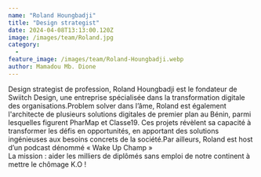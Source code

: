 ```yaml
---
name: "Roland Houngbadji"
title: "Design strategist"
date: 2024-04-08T13:13:00.120Z
image: /images/team/Roland.jpg
category:
  - 
feature_image: /images/team/Roland-Houngbadji.webp
author: Mamadou Mb. Dione
---
```

Design strategist de profession, Roland Houngbadji est le fondateur de Swiitch Design, une entreprise spécialisée dans la transformation digitale des organisations.Problem solver dans l’âme, Roland est également l'architecte de plusieurs solutions digitales de premier plan au Bénin, parmi lesquelles figurent PharMap et Classe19. Ces projets révèlent sa capacité à transformer les défis en opportunités, en apportant des solutions ingénieuses aux besoins concrets de la société.Par ailleurs, Roland est host d’un podcast dénommé « Wake Up Champ »  
La mission : aider les milliers de diplômés sans emploi de notre continent à mettre le chômage K.O !